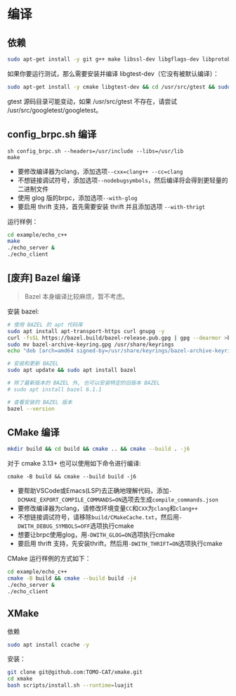 # 编译

## 依赖

```bash
sudo apt-get install -y git g++ make libssl-dev libgflags-dev libprotobuf-dev libprotoc-dev protobuf-compiler libleveldb-dev
```

如果你要运行测试，那么需要安装并编译 libgtest-dev（它没有被默认编译）：

```bash
sudo apt-get install -y cmake libgtest-dev && cd /usr/src/gtest && sudo cmake . && sudo make && sudo mv lib/libgtest* /usr/lib/ && cd -
```

gtest 源码目录可能变动，如果 /usr/src/gtest 不存在，请尝试 /usr/src/googletest/googletest。

## config_brpc.sh 编译

```shell
sh config_brpc.sh --headers=/usr/include --libs=/usr/lib
make
```

* 要修改编译器为clang，添加选项`--cxx=clang++ --cc=clang`
* 不想链接调试符号，添加选项`--nodebugsymbols`，然后编译将会得到更轻量的二进制文件
* 使用 glog 版的brpc，添加选项`--with-glog`
* 要启用 thrift 支持，首先需要安装 thrift 并且添加选项 `--with-thrigt`

运行样例：

```bash
cd example/echo_c++
make
./echo_server &
./echo_client
```

## [废弃] Bazel 编译

> Bazel 本身编译比较麻烦，暂不考虑。

安装 bazel:

```bash
# 使用 BAZEL 的 apt 代码库
sudo apt install apt-transport-https curl gnupg -y
curl -fsSL https://bazel.build/bazel-release.pub.gpg | gpg --dearmor >bazel-archive-keyring.gpg
sudo mv bazel-archive-keyring.gpg /usr/share/keyrings
echo "deb [arch=amd64 signed-by=/usr/share/keyrings/bazel-archive-keyring.gpg] https://storage.googleapis.com/bazel-apt stable jdk1.8" | sudo tee /etc/apt/sources.list.d/bazel.list

# 安装和更新 BAZEL
sudo apt update && sudo apt install bazel

# 除了最新版本的 BAZEL 外, 也可以安装特定的旧版本 BAZEL
# sudo apt install bazel 6.1.1

# 查看安装的 BAZEL 版本
bazel --version
```

## CMake 编译

```bash
mkdir build && cd build && cmake .. && cmake --build . -j6
```

对于 cmake 3.13+ 也可以使用如下命令进行编译:

```shell
cmake -B build && cmake --build build -j6
```

* 要帮助VSCode或Emacs(LSP)去正确地理解代码，添加`-DCMAKE_EXPORT_COMPILE_COMMANDS=ON`选项去生成`compile_commands.json`
* 要修改编译器为clang，请修改环境变量`CC`和`CXX`为`clang`和`clang++`
* 不想链接调试符号，请移除`build/CMakeCache.txt`，然后用`-DWITH_DEBUG_SYMBOLS=OFF`选项执行cmake
* 想要让brpc使用glog，用`-DWITH_GLOG=ON`选项执行cmake
* 要启用 thrift 支持，先安装thrift，然后用`-DWITH_THRIFT=ON`选项执行cmake

CMake 运行样例的方式如下：

```bash
cd example/echo_c++
cmake -B build && cmake --build build -j4
./echo_server &
./echo_client
```

## XMake

依赖

```bash
sudo apt install ccache -y
```

安装：

```bash
git clone git@github.com:TOMO-CAT/xmake.git
cd xmake
bash scripts/install.sh --runtime=luajit
```
